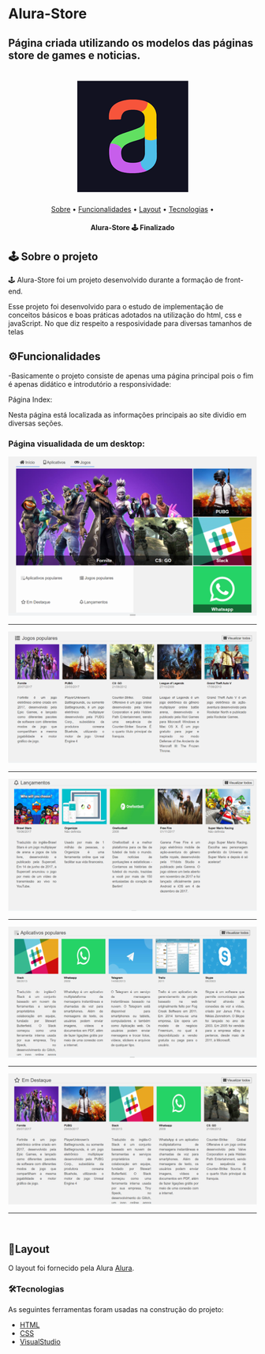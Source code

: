 # Alura-Store
## Página criada utilizando os modelos das páginas store de games e noticias.
<h1 align="center">
  <img title="Alura-Store" src="logo.png" />
</h1>

<p align="center">
 <a href="#sobre-o-projeto">Sobre</a> •
 <a href="#funcionalidades">Funcionalidades</a> •
 <a href="#layout">Layout</a> • 
 <a href="#tecnologias">Tecnologias</a> • 
</p>

<h4 align="center"> 
	 Alura-Store 🕹️ Finalizado
</h4>


## 🕹️ Sobre o projeto

🕹️ Alura-Store foi um projeto desenvolvido durante a formação de front-end.

Esse projeto foi desenvolvido para o estudo de implementação de conceitos básicos e boas práticas adotados na utilização do html, css e javaScript. No que diz respeito a resposividade para diversas tamanhos de telas

## ⚙Funcionalidades

-Basicamente o projeto consiste de apenas uma página principal pois o fim é apenas didático e introdutório a responsividade:

  Página Index:
  
  Nesta página está localizada as informações principais ao site dividio em diversas seções.
  
  <h3>Página visualidada de um desktop:</h3>
  <img title="Página principal" src="index.png" />
  
  ---
  <img title="Seção jogos" src="jogos.png" />
  
  ---
  <img title="Seção lançamento" src="lançamento.png" />
  
  ---
  
  <img title="Seção aplicativo" src="aplicativo.png" />
  
  ---
  <img title="Seção destaque" src="destaque.png" />
  
  ---
  
  <br>
     

## 🎨Layout

O layout foi fornecido pela Alura 
[Alura](https://www.alura.com.br/).


### 🛠Tecnologias

As seguintes ferramentas foram usadas na construção do projeto:

- [HTML](https://www.w3schools.com/html/default.asp)
- [CSS](https://www.w3schools.com/css/)
- [VisualStudio](https://visualstudio.microsoft.com/pt-br/)
